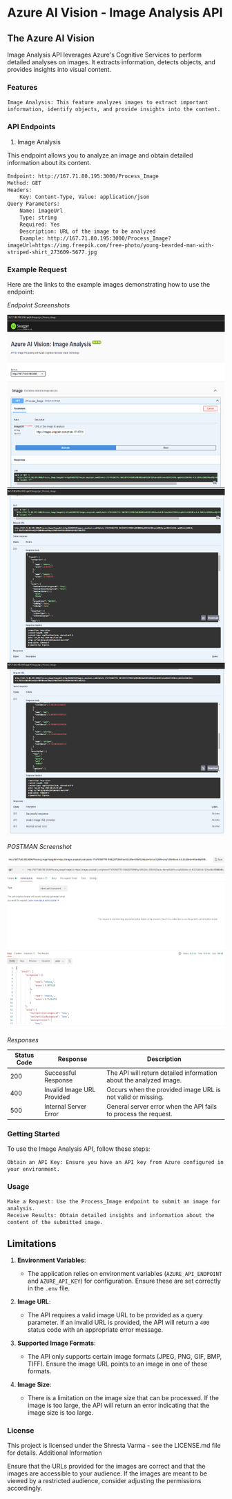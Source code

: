 # Azure AI Vision - Image Analysis API

## The Azure AI Vision 
Image Analysis API leverages Azure's Cognitive Services to perform detailed analyses on images. It extracts information, detects objects, and provides insights into visual content.

### Features

    Image Analysis: This feature analyzes images to extract important information, identify objects, and provide insights into the content.

### API Endpoints
1. Image Analysis

This endpoint allows you to analyze an image and obtain detailed information about its content.

    Endpoint: http://167.71.80.195:3000/Process_Image
    Method: GET
    Headers:
        Key: Content-Type, Value: application/json
    Query Parameters:
        Name: imageUrl
        Type: string
        Required: Yes
        Description: URL of the image to be analyzed
        Example: http://167.71.80.195:3000/Process_Image?imageUrl=https://img.freepik.com/free-photo/young-bearded-man-with-striped-shirt_273609-5677.jpg

### Example Request

Here are the links to the example images demonstrating how to use the endpoint:

*Endpoint Screenshots*

<img src="https://github.com/Shrey85/sysint-images/blob/main/1.png" alt="Image description" width="600" height="400"/>

<img src="https://github.com/Shrey85/sysint-images/blob/main/2.png" alt="Image description" width="600" height="400"/>

<img src="https://github.com/Shrey85/sysint-images/blob/main/3.png" alt="Image description" width="600" height="400"/>

*POSTMAN Screenshot*

<img src="https://github.com/Shrey85/sysint-images/blob/main/4.png" alt="Image description" width="600" height="400"/>

*Responses*

| Status Code | Response                     | Description                                                        |
|-------------|------------------------------|--------------------------------------------------------------------|
| 200         | Successful Response          | The API will return detailed information about the analyzed image. |
| 400         | Invalid Image URL Provided   | Occurs when the provided image URL is not valid or missing.        |
| 500         | Internal Server Error        | General server error when the API fails to process the request.    |

### Getting Started

To use the Image Analysis API, follow these steps:
   
    Obtain an API Key: Ensure you have an API key from Azure configured in your environment.

### Usage

    Make a Request: Use the Process_Image endpoint to submit an image for analysis.
    Receive Results: Obtain detailed insights and information about the content of the submitted image.

## Limitations

1. **Environment Variables**:
    - The application relies on environment variables (`AZURE_API_ENDPOINT` and `AZURE_API_KEY`) for configuration. Ensure these are set correctly in the `.env` file.

2. **Image URL**:
    - The API requires a valid image URL to be provided as a query parameter. If an invalid URL is provided, the API will return a `400` status code with an appropriate error message.

3. **Supported Image Formats**:
    - The API only supports certain image formats (JPEG, PNG, GIF, BMP, TIFF). Ensure the image URL points to an image in one of these formats.

4. **Image Size**:
    - There is a limitation on the image size that can be processed. If the image is too large, the API will return an error indicating that the image size is too large.


### License

This project is licensed under the Shresta Varma - see the LICENSE.md file for details.
Additional Information

Ensure that the URLs provided for the images are correct and that the images are accessible to your audience. If the images are meant to be viewed by a restricted audience, consider adjusting the permissions accordingly.
